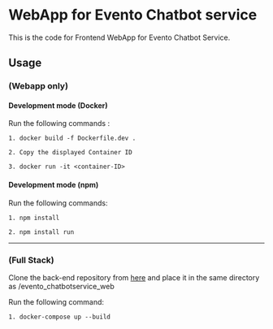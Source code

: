 # WebApp for Evento Chatbot service

This is the code for Frontend WebApp for Evento Chatbot Service.

## Usage 

### (Webapp only)
#### Development mode (Docker)
Run the following commands :

```1. docker build -f Dockerfile.dev .```

```2. Copy the displayed Container ID```

```3. docker run -it <container-ID>```

#### Development mode (npm)
Run the following commands: 

```1. npm install```

```2. npm install run```

---

### (Full Stack)
Clone the back-end repository from [here](https://github.com/mayankshah1607/evento_chatbotservice_api) and place it in the same directory as /evento_chatbotservice_web


Run the following command: 

```1. docker-compose up --build```

